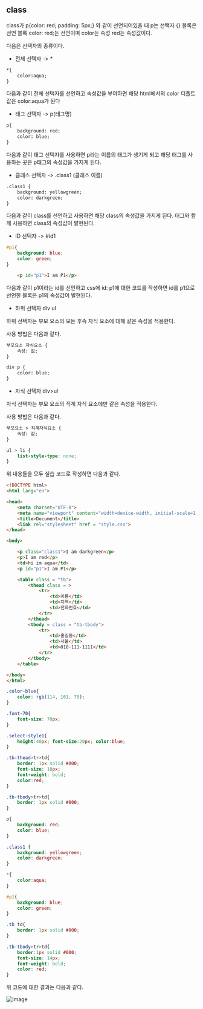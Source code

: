 ## class

class가 p{color: red; padding: 5px;} 와  같이 선언되어있을 때 p는 선택자 {} 블록은 선언 블록 color: red;는 선언이며 color는 속성 red는 속성값이다.

다음은 선택자의 종류이다.

- 전체 선택자 -> * 

```html
*{
    color:aqua;
}
```

다음과 같이 전체 선택자를 선언하고 속성값을 부여하면 해당 html에서의 color 디폴트 값은 color:aqua가 된다

- 태그 선택자 -> p(태그명)

```html
p{
    background: red;
    color: blue;
}
```

다음과 같이 태그 선택자를  사용하면 p라는 이름의 태그가 생기게 되고 해당 태그를 사용하는 곳은 p태그의 속성값을 가지게 된다.

- 클래스 선택자 -> .class1 (클래스 이름)

```html
.class1 {
    background: yellowgreen;
    color: darkgreen;
}
```

다음과 같이 class를 선언하고 사용하면 해당 class의 속성값을 가지게 된다. 태그와 함께 사용하면 class의 속성값이 발현된다.


- ID 선택자 -> #id1

```css
#p1{
    background: blue;
    color: green;
}
```

```html
    <p id="p1">I am P1</p>
```

다음과 같이 p1이라는 id를 선언하고 css에 id: p1에 대한 코드를 작성하면 id를 p1으로 선언한 블록은 p1의 속성값이 발현된다.


- 하위 선택자 div ul

하위 선택자는 부모 요소의 모든 후속 자식 요소에 대해 같은 속성을 적용한다.

사용 방법은 다음과 같다.

```html
부모요소 자식요소 {
    속성: 값;
}

div p {
    color: blue;
}
```


- 자식 선택자 div>ul

자식 선택자는 부모 요소의 직계 자식 요소에만 같은 속성을 적용한다.

사용 방법은 다음과 같다.

```html
부모요소 > 직계자식요소 {
    속성: 값;
}
```

```css
ul > li {
    list-style-type: none;
}
```

위 내용들을 모두 실습 코드로 작성하면 다음과 같다.

```html
<!DOCTYPE html>
<html lang="en">

<head>
    <meta charset="UTF-8">
    <meta name="viewport" content="width=device-width, initial-scale=1.0">
    <title>Document</title>
    <link rel="stylesheet" href = "style.css">
</head>

<body>

    <p class="class1">I am darkgreen</p>
    <p>I am red</p>
    <td>hi im aqua</td>
    <p id="p1">I am P1</p>

    <table class = "tb">
        <thead class = >
            <tr>
                <td>이름</td>
                <td>지역</td>
                <td>전화번호</td>
            </tr>
        </thead>
        <tbody = class = "tb-tbody">
            <tr>
                <td>홍길동</td>
                <td>서울</td>
                <td>010-111-1111</td>
            </tr>
        </tbody>
    </table>

</body>
</html>
```

```css
.color-blue{
    color: rgb(114, 161, 75);
}

.font-70{
    font-size: 70px;
}

.select-style1{
    height:40px; font-size:20px; color:blue;
}

.tb-thead>tr>td{
    border: 1px solid #000;
    font-size: 18px;
    font-weight: bold;
    color:red;
}

.tb-tbody>tr>td{
    border: 1px solid #000;
}

p{
    background: red;
    color: blue;
}

.class1 {
    background: yellowgreen;
    color: darkgreen;
}

*{
    color:aqua;
}

#p1{
    background: blue;
    color: green;
}

.tb td{
    border: 1px solid #000;
}

.tb-tbody>tr>td{
    border:1px solid #000;
    font-size: 14px;
    font-weight: bold;
    color: red;
}
```

위 코드에 대한 결과는 다음과 같다.

![image](https://github.com/Jaeboong/Study/assets/158824294/a473121b-0d53-4533-8739-89691722a857)



